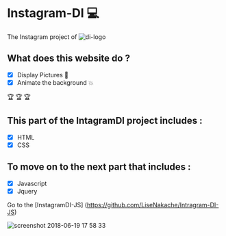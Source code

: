 # Instagram-DI :computer:

The Instagram project of ![di-logo](https://user-images.githubusercontent.com/30896388/41608241-b35d7a3a-73f0-11e8-99a9-2a1cea011ac3.png)

## What does this website do ?
- [x] Display Pictures :tada:
- [x] Animate the background :boom:

 :trophy: :trophy: :trophy:
 
 ## This part of the IntagramDI project includes : 
 - [x] HTML
 - [x] CSS

## To move on to the next part that includes :
- [x] Javascript
- [x] Jquery 

Go to the [InstagramDI-JS] (https://github.com/LiseNakache/Intragram-DI-JS)



![screenshot 2018-06-19 17 58 33](https://user-images.githubusercontent.com/30896388/41608197-9d3230c0-73f0-11e8-8e53-c3fbcc985b61.png)


